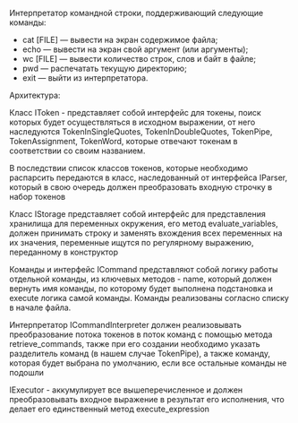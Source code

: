 Интерпретатор командной строки, поддерживающий следующие команды:
* cat [FILE] — вывести на экран содержимое файла;
* echo — вывести на экран свой аргумент (или аргументы);
* wc [FILE] — вывести количество строк, слов и байт в файле;
* pwd — распечатать текущую директорию;
* exit — выйти из интерпретатора.

Архитектура:

Класс IToken - представляет собой интерфейс для токены, поиск которых будет осуществляться в исходном выражении, от него наследуются TokenInSingleQuotes, TokenInDoubleQuotes, TokenPipe,
TokenAssignment, TokenWord, которые отвечают токенам в соответствии со своим названием.

В последствии список классов токенов, которые необходимо распарсить передаются в класс, наследованный от интерфейса IParser,
который в свою очередь должен преобразовать входную строчку в набор токенов

Класс IStorage представляет собой интерфейс для представления хранилища для переменных окружения,
его метод evaluate_variables, должен принимать строку и заменять вхождения всех переменных на их значения,
переменные ищутся по регулярному выражению, переданному в конструктор

Команды и интерфейс ICommand представляют собой логику работы отдельной команды, из ключевых методов - 
name, который должен вернуть имя команды, по которому будет выполнена подстановка и execute логика самой команды. Команды
реализованы согласно списку в начале файла.

Интерпретатор ICommandInterpreter должен реализовывать преобразование потока токенов в поток команд с помощью 
метода retrieve_commands, также при его создании необходимо указать разделитель команд (в нашем случае TokenPipe), а также
команду, которая будет выбрана по умолчанию, если все остальные команды не подошли

IExecutor - аккумулирует все вышеперечисленное и должен преобразовывать входное выражение в результат его исполнения, что делает его 
единственный метод execute_expression